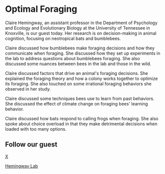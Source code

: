 # Optimal Foraging

Claire Hemingway, an assistant professor in the Department of Psychology and Ecology and Evolutionary Biology at the University of Tennessee in Knoxville, is our guest today. Her research is on decision-making in animal cognition, focusing on neotropical bats and bumblebees.

Claire discussed how bumblebees make foraging decisions and how they communicate when foraging. She discussed how they set up experiments in the lab to address questions about bumblebees foraging. She also discussed some nuances between bees in the lab and those in the wild.

Claire discussed factors that drive an animal's foraging decisions. She explained the foraging theory and how a colony works together to optimize its foraging. She also touched on some irrational foraging behaviors she observed in her study.

Claire discussed some techniques bees use to learn from past behaviors. She discussed the effect of climate change on foraging bees' learning behavior. 

Claire discussed how bats respond to calling frogs when foraging. She also spoke about choice overload in that they make detrimental decisions when loaded with too many options.


## Follow our guest

[X](https://twitter.com/cthemingway12)

[Hemingway Lab](https://www.thebatsandthebees.com/about)
